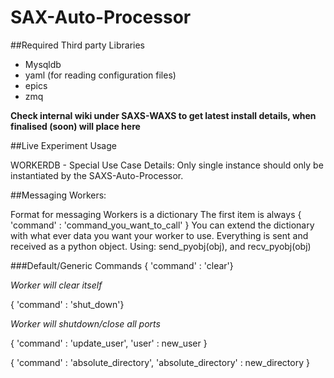 # SAX-Auto-Processor

##Required Third party Libraries
- Mysqldb
- yaml (for reading configuration files)
- epics
- zmq


**Check internal wiki under SAXS-WAXS to get latest install details, when finalised (soon) will place here**


##Live Experiment Usage

WORKERDB - Special Use Case
Details:
Only single instance should only be instantiated by the SAXS-Auto-Processor.


##Messaging Workers:

Format for messaging Workers is a dictionary
The first item is always
{ 'command' : 'command_you_want_to_call' }
You can extend the dictionary with what ever data you want your worker to use.  Everything is sent and received as a python object. Using: send_pyobj(obj), and recv_pyobj(obj)

###Default/Generic Commands
{ 'command' : 'clear'} 

*Worker will clear itself*

{ 'command' : 'shut_down'}

*Worker will shutdown/close all ports*

{ 'command' : 'update_user', 'user' : new_user }

{ 'command' : 'absolute_directory', 'absolute_directory' : new_directory }




